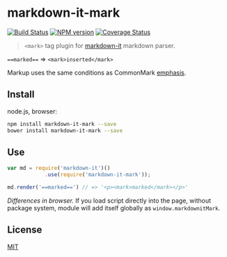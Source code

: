 # markdown-it-mark

[![Build Status](https://img.shields.io/travis/markdown-it/markdown-it-mark/master.svg?style=flat)](https://travis-ci.org/markdown-it/markdown-it-mark)
[![NPM version](https://img.shields.io/npm/v/markdown-it-mark.svg?style=flat)](https://www.npmjs.org/package/markdown-it-mark)
[![Coverage Status](https://img.shields.io/coveralls/markdown-it/markdown-it-mark/master.svg?style=flat)](https://coveralls.io/r/markdown-it/markdown-it-mark?branch=master)

> `<mark>` tag plugin for [markdown-it](https://github.com/markdown-it/markdown-it) markdown parser.

`==marked==` => `<mark>inserted</mark>`

Markup uses the same conditions as CommonMark [emphasis](http://spec.commonmark.org/0.15/#emphasis-and-strong-emphasis).


## Install

node.js, browser:

```bash
npm install markdown-it-mark --save
bower install markdown-it-mark --save
```

## Use

```js
var md = require('markdown-it')()
            .use(require('markdown-it-mark'));

md.render('==marked==') // => '<p><mark>marked</mark></p>'
```

_Differences in browser._ If you load script directly into the page, without
package system, module will add itself globally as `window.markdownitMark`.


## License

[MIT](https://github.com/markdown-it/markdown-it-mark/blob/master/LICENSE)
